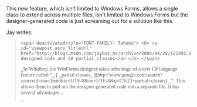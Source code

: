 This new feature, which isn't limited to Windows Forms, allows a single class to extend across multiple files, isn't limited to Windows Forms but the designer-generated code is just screaming out for a solution like this.

Jay writes:

<blockquote dir="ltr" style="MARGIN-RIGHT: 0px">

    <span deactivatedstyle="FONT-FAMILY: Tahoma"> <b> <a id="viewpost.ascx_TitleUrl" href="http://blogs.msdn.com/jaybaz_ms/archive/2004/04/28/122392.aspx">Winforms designed code and C# partial classes</a> </b> </span>


  <p class="MsoNormal" style="MARGIN: 0in 0in 0pt">
    <span style="FONT-FAMILY: Tahoma"> _In Whidbey, the WinForms designer takes advantage of a new C# language feature called “_ [ _partial classes_ ](http://www.google.com/search?sourceid=navclient&ie=UTF-8&oe=UTF-8&q=C%23+partial+classes) _”.<span style="mso-spacerun: yes">  </span>This allows them to pull out the designer generated code into a separate file.<span style="mso-spacerun: yes">  </span>It has several advantages...<br style="mso-special-character: line-break" />_ </span>

</blockquote>